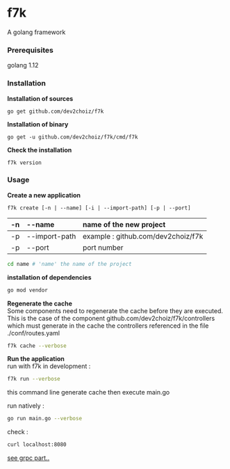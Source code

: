 
# f7k

A golang framework

### Prerequisites

golang 1.12

### Installation

**Installation of sources**

    go get github.com/dev2choiz/f7k

**Installation of binary**

    go get -u github.com/dev2choiz/f7k/cmd/f7k


**Check the installation**

    f7k version

### Usage

**Create a new application**

    f7k create [-n | --name] [-i | --import-path] [-p | --port]



|&#45;n|&#45;&#45;name|name of the new project|
|:-------|:-------|:-------|
|&#45;p|&#45;&#45;import-path|example : github.com/dev2choiz/f7k|
|&#45;p|&#45;&#45;port|port number|

```bash
cd name # 'name' the name of the project
```

**installation of dependencies**  
```bash
go mod vendor
```

**Regenerate the cache**    
Some components need to regenerate the cache before they are executed.  
This is the case of the component github.com/dev2choiz/f7k/controllers which must generate in the cache the controllers referenced in the file ./conf/routes.yaml  
  
```bash
f7k cache --verbose
```
  
**Run the application**  
run with f7k in development : 
```bash
f7k run --verbose
```
this command line generate cache then execute main.go

run natively :
```bash
go run main.go --verbose
```

check :
```bash
curl localhost:8080
```

[see grpc part..](docs/grpc.md)
